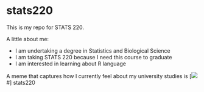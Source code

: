# stats220

This is my repo for STATS 220. 

A little about me:

- I am undertaking a degree in Statistics and Biological Science
- I am taking STATS 220 because I need this course to graduate
- I am interested in learning about R language

A meme that captures how I currently feel about my university studies is [![](https://tenor.com/b89XtAQq4fh.gif)#] stats220
